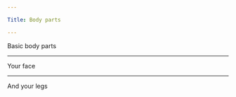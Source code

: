 ```yaml
---

Title: Body parts

---
```


Basic body parts

<VocabWord translation_en="Head" />
<VocabWord translation_en="Hair" />

--------------------------------------------------

Your face

<VocabWord translation_en="Face" />
<VocabWord translation_en="Mouth" />
<VocabWord translation_en="Lips" />
<VocabWord translation_en="Teeth" />
<VocabWord translation_en="Tongue" />

--------------------------------------------------

And your legs

<VocabWord translation_en="Arms" />
<VocabWord translation_en="Legs" />
<VocabWord translation_en="Foot" />
<VocabWord translation_en="Feet" />
